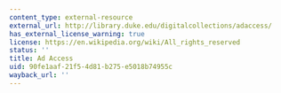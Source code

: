 ```yaml
---
content_type: external-resource
external_url: http://library.duke.edu/digitalcollections/adaccess/
has_external_license_warning: true
license: https://en.wikipedia.org/wiki/All_rights_reserved
status: ''
title: Ad Access
uid: 90fe1aaf-21f5-4d81-b275-e5018b74955c
wayback_url: ''
---
```

